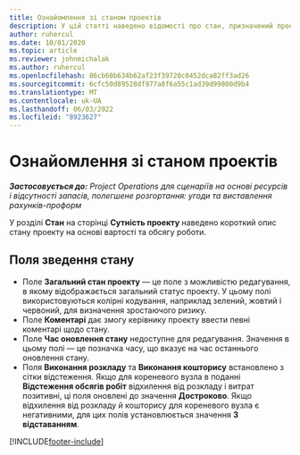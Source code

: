 ```yaml
---
title: Ознайомлення зі станом проектів
description: У цій статті наведено відомості про стан, призначений проектам у програмі Dynamics 365 Project Operations.
author: ruhercul
ms.date: 10/01/2020
ms.topic: article
ms.reviewer: johnmichalak
ms.author: ruhercul
ms.openlocfilehash: 86cb60b634b62af23f39720c0452dca82ff3ad26
ms.sourcegitcommit: 6cfc50d89528df977a8f6a55c1ad39d99800d9b4
ms.translationtype: MT
ms.contentlocale: uk-UA
ms.lasthandoff: 06/03/2022
ms.locfileid: "8923627"
---
```

# <a name="understand-project-status"></a>Ознайомлення зі станом проектів

_**Застосовується до:** Project Operations для сценаріїв на основі ресурсів і відсутності запасів, полегшене розгортання: угоди та виставлення рахунків-проформ_


У розділі **Стан** на сторінці **Сутність проекту** наведено короткий опис стану проекту на основі вартості та обсягу роботи.


## <a name="status-summary-fields"></a>Поля зведення стану

- Поле **Загальний стан проекту** — це поле з можливістю редагування, в якому відображається загальний статус проекту. У цьому полі використовуються колірні кодування, наприклад зелений, жовтий і червоний, для визначення зростаючого ризику. 
- Поле **Коментарі** дає змогу керівнику проекту ввести певні коментарі щодо стану. 
- Поле **Час оновлення стану** недоступне для редагування. Значення в цьому полі — це позначка часу, що вказує на час останнього оновлення стану.
- Поля **Виконання розкладу** та **Виконання кошторису** встановлено з сітки відстеження. Якщо для кореневого вузла в поданні **Відстеження обсягів робіт** відхилення від розкладу і витрат позитивні, ці поля оновлені до значення **Достроково**. Якщо відхилення від розкладу й кошторису для кореневого вузла є негативними, для цих полів установлюється значення **З відставанням**.


[!INCLUDE[footer-include](../includes/footer-banner.md)]